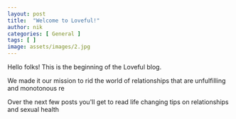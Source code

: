 ```yaml
---
layout: post
title:  "Welcome to Loveful!"
author: nik
categories: [ General ]
tags: [ ]
image: assets/images/2.jpg
---
```


Hello folks!
This is the beginning of the Loveful blog.

We made it our mission to rid the world of relationships that are unfulfilling and monotonous re

Over the next few posts you'll get to read life changing tips on relationships and sexual health
